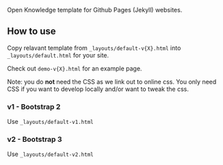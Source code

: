 Open Knowledge template for Github Pages (Jekyll) websites.

## How to use

Copy relavant template from `_layouts/default-v{X}.html` into
`_layouts/default.html` for your site.

Check out `demo-v{X}.html` for an example page.

Note: you do **not** need the CSS as we link out to online css. You only need
CSS if you want to develop locally and/or want to tweak the css.

### v1 - Bootstrap 2

Use `_layouts/default-v1.html` 

### v2 - Bootstrap 3

Use `_layouts/default-v2.html` 

